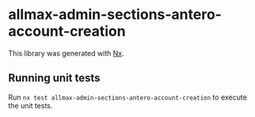 # allmax-admin-sections-antero-account-creation

This library was generated with [Nx](https://nx.dev).


## Running unit tests

Run `nx test allmax-admin-sections-antero-account-creation` to execute the unit tests.

